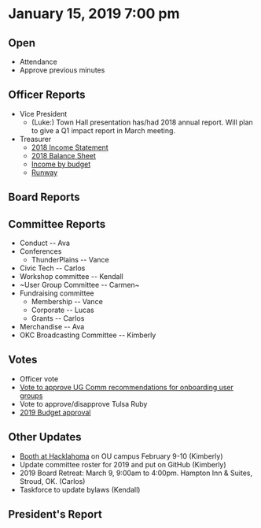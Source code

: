 # January 15, 2019 7:00 pm

## Open
* Attendance
* Approve previous minutes

## Officer Reports
* Vice President
    - (Luke:) Town Hall presentation has/had 2018 annual report. Will plan to give a Q1 impact report in March meeting.
* Treasurer
    - [2018 Income Statement](https://github.com/techlahoma/board_meetings/blob/master/2019/attachments/TF%20Income%20Statement%202018.pdf)
    - [2018 Balance Sheet](https://github.com/techlahoma/board_meetings/blob/master/2019/attachments/TF%20Balance%20Sheet%202018.pdf)
    - [Income by budget](https://docs.google.com/spreadsheets/d/1tw-q8jl-9VMMZ2OmxKM6sCq0A82pPU8yLPMsnaI-DGE/edit?usp=sharing)
    - [Runway](https://docs.google.com/spreadsheets/d/1BdSo4lCJLIDFu0a3EfQ3AWu2wgmotYP-qIzIDC4PXsk/edit?usp=sharing)
    
## Board Reports

## Committee Reports

* Conduct -- Ava
* Conferences
    - ThunderPlains -- Vance
* Civic Tech -- Carlos
* Workshop committee -- Kendall  
* ~User Group Committee -- Carmen~
* Fundraising committee
    - Membership -- Vance
    - Corporate -- Lucas
    - Grants -- Carlos
* Merchandise -- Ava
* OKC Broadcasting Committee -- Kimberly

## Votes

* Officer vote
* [Vote to approve UG Comm recommendations for onboarding user groups](https://github.com/techlahoma/board_meetings/blob/master/2018/committee_reports/12_ug_comm.md)
* Vote to approve/disapprove Tulsa Ruby
* [2019 Budget approval](https://docs.google.com/spreadsheets/d/17swzWI4_Zcjjf5bJmC-dHTc9n0UXRsZC4yS3sK82IGc/edit?usp=sharing)

## Other Updates

* [Booth at Hacklahoma](https://doodle.com/poll/mpp8e4fuuhh6mrc8) on OU campus February 9-10 (Kimberly)
* Update committee roster for 2019 and put on GitHub (Kimberly)
* 2019 Board Retreat: March 9, 9:00am to 4:00pm. Hampton Inn & Suites, Stroud, OK. (Carlos)
* Taskforce to update bylaws (Kendall)

## President's Report 
